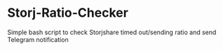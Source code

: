 # Storj-Ratio-Checker
Simple bash script to check Storjshare timed out/sending ratio and send Telegram notification
